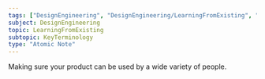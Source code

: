 ```yaml
---
tags: ["DesignEngineering", "DesignEngineering/LearningFromExisting", "DesignEngineering/HealthSafety/KeyTerminology"]
subject: DesignEngineering
topic: LearningFromExisting
subtopic: KeyTerminology
type: "Atomic Note"
---
```


Making sure your product can be used by a wide variety of people.
